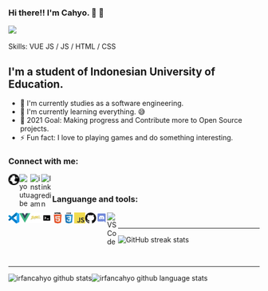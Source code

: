 ### Hi there!! I'm Cahyo. 👋 👋

![](https://i.ibb.co/Swrnt2R/Header-Github.png)


Skills: VUE JS / JS / HTML / CSS

## I'm a student of Indonesian University of Education.
- 🏫  I'm currently studies as a software engineering.
- 🧩  I'm currently learning everything. 😅
- 🎯  2021 Goal: Making progress and Contribute more to Open Source projects.
- ⚡  Fun fact: I love to playing games and do something interesting. 

### Connect with me:
[<img align="left" alt="irfancahyo.com" width="22px" src="https://github.com/iconic/open-iconic/blob/master/svg/globe.svg" />][website]
[<img align="left" alt="youtube" width="22px" src="https://cdn.jsdelivr.net/npm/simple-icons@3.13.0/icons/youtube.svg" />][youtube]
[<img align="left" alt="instagram" width="22px"  src="https://cdn.jsdelivr.net/npm/simple-icons@3.13.0/icons/instagram.svg"/>][instagram]
[<img align="left" alt="linkedin" width="22px" src="https://cdn.jsdelivr.net/npm/simple-icons@3.13.0/icons/linkedin.svg" />][linkedin]

<br />

### Languange and tools:
[<img align="left" alt="vscode" width="22px" src="https://github.com/github/explore/blob/main/topics/visual-studio-code/visual-studio-code.png" />][vscode]
[<img align="left" alt="vue" width="22px" src="https://github.com/github/explore/blob/main/topics/vue/vue.png" />][vue]
[<img align="left" alt="babel" width="22px" src="https://github.com/github/explore/blob/main/topics/babel/babel.png" />][babel]
[<img align="left" alt="cli" width="22px" src="https://github.com/github/explore/blob/main/topics/cli/cli.png" />][cli]
[<img align="left" alt="html" width="22px" src="https://github.com/github/explore/blob/main/topics/html/html.png" />][html]
[<img align="left" alt="css" width="22px" src="https://github.com/github/explore/blob/main/topics/css/css.png" />][css]
[<img align="left" alt="js" width="22px" src="https://github.com/github/explore/blob/main/topics/javascript/javascript.png" />][js]
[<img align="left" alt="github" width="22px" src="https://github.com/github/explore/blob/main/topics/github/github.png" />][github]
[<img align="left" alt="discord" width="22px" src="https://github.com/github/explore/blob/main/topics/discord/discord.png" />][discord]
[<img align="left" alt="VS Code" width="22px" src="https://s3.amazonaws.com/s3.roaringapps.com/assets/icons/1561277508424-Source%20Tree.png" />][sourcetree]
<!-- [<img align="left" alt="VS Code" width="22px" src="" />][website] -->

<br />

---

![GitHub streak stats](https://github-readme-streak-stats.herokuapp.com/?user=irfancahyo)   

<br />

---

<img align="left" alt="irfancahyo github stats" src="https://github-readme-stats.vercel.app/api?username=irfancahyo&show_icons=true&theme=dracula" />

<img align="left" alt="irfancahyo github language stats" src="https://github-readme-stats.vercel.app/api/top-langs/?username=irfancahyo&langs_count=8&show_icons=true&theme=dracula" />

<br />
<br />

[website]: https://irfancahyo.com/
[youtube]: https://www.youtube.com/channel/UCUuSTYLONWcytwbUfNhBjeg
[instagram]: https://www.instagram.com/irfancahyoo/
[linkedin]: https://www.linkedin.com/in/irfan-ariawan-942858196/
[discord]: https://discordapp.com/users/625168519155286026

[vscode]:https://code.visualstudio.com/
[vue]: https://vuejs.org/
[babel]: https://babeljs.io/
[html]: https://www.w3schools.com/html/
[css]:https://www.w3schools.com/css/
[js]:https://www.w3schools.com/js/
[github]: https://github.com/irfancahyo
[cli]: https://www.w3schools.com/whatis/whatis_cli.asp
[sourcetree]: https://www.sourcetreeapp.com/
